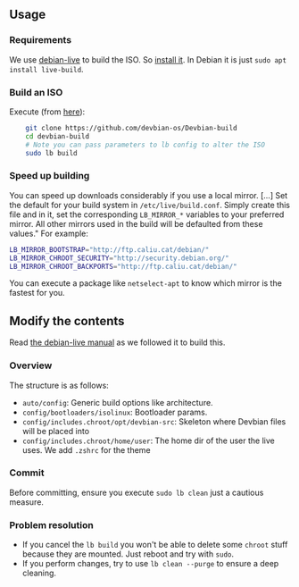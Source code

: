 ## Usage
### Requirements
We use [debian-live](https://live-team.pages.debian.net/live-manual/html/live-manual/index.en.html) to build the ISO. So 
[install it](https://live-team.pages.debian.net/live-manual/html/live-manual/installation.en.html).
In Debian it is just `sudo apt install live-build`.

### Build an ISO
Execute (from [here](https://live-team.pages.debian.net/live-manual/html/live-manual/the-basics.en.html#167)): 
```bash
    git clone https://github.com/devbian-os/Devbian-build
    cd devbian-build
    # Note you can pass parameters to lb config to alter the ISO
    sudo lb build
```

### Speed up building
You can speed up downloads considerably if you use a local mirror. [...] 
Set the default for your build system in `/etc/live/build.conf`. 
Simply create this file and in it, set the corresponding `LB_MIRROR_*` variables to your preferred mirror. 
All other mirrors used in the build will be defaulted from these values." For example:

```bash
LB_MIRROR_BOOTSTRAP="http://ftp.caliu.cat/debian/" 
LB_MIRROR_CHROOT_SECURITY="http://security.debian.org/" 
LB_MIRROR_CHROOT_BACKPORTS="http://ftp.caliu.cat/debian/"
```

You can execute a package like `netselect-apt` to know which mirror is the fastest for you.

## Modify the contents
Read 
[the debian-live manual](https://live-team.pages.debian.net/live-manual/html/live-manual/index.en.html)
as we followed it to build this.

### Overview
The structure is as follows:
- `auto/config`: Generic build options like architecture.
- `config/bootloaders/isolinux`: Bootloader params.
- `config/includes.chroot/opt/devbian-src`: Skeleton where Devbian files will be placed into
- `config/includes.chroot/home/user`: The home dir of the user the live uses. We add `.zshrc` for the theme

### Commit
Before committing, ensure you execute `sudo lb clean` just a cautious measure.


### Problem resolution
- If you cancel the `lb build` you won't be able to delete some `chroot` stuff because they are mounted. Just reboot
  and try with `sudo`.
- If you perform changes, try to use `lb clean --purge` to ensure a deep cleaning.
